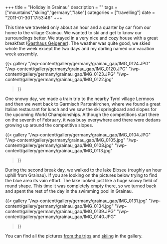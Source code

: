+++
title = "Holiday in Grainau"
description = ""
tags = ["mountains","skiing","germany","lake"]
categories = ["travelling"]
date = "2011-01-30T17:53:46"
+++

This time we traveled only about an hour and a quarter by car from our home to the village Grainau.
We wanted to ski and get to know our surroundings better. We stayed in a very nice and cozy house
with a great breakfast (<a title="Gasthaus Geigener in Grainau" href="http://www.geigerer.de/"
target="_blank">Gasthaus Geigener</a>). The weather was quite good, we skied whole the week except
the two days and my darling named our vacation week assembly.

{{< gallery
    "/wp-content/gallery/germany/grainau_gap/IMG_0124.JPG"
    "/wp-content/gallery/germany/grainau_gap/IMG_0120.JPG"
    "/wp-content/gallery/germany/grainau_gap/IMG_0123.JPG"
    "/wp-content/gallery/germany/grainau_gap/IMG_0122.jpg"
>}}

One snowy day, we made a train trip to the nearby Tyrol village Lermoos and then we went back to
Garmisch Partenkirchen, where we found a great Italian restaurant for lunch and we saw the ski
springboard and slopes for the upcoming World Championships. Although the competitions start there
on the seventh of February, it was busy everywhere and there were dedans growing up around the
competitive slopes.

{{< gallery
    "/wp-content/gallery/germany/grainau_gap/IMG_0104.JPG"
    "/wp-content/gallery/germany/grainau_gap/IMG_0105.jpg"
    "/wp-content/gallery/germany/grainau_gap/IMG_0108.jpg"
    "/wp-content/gallery/germany/grainau_gap/IMG_0113.jpg"
>}}

During the second break day, we walked to the lake Eibsee (roughly an hour uphill from Grainau). If
you are looking on the pictures below trying to find the blue area its vain effort. The lake looked
just like a huge snowy field of round shape. This time it was completely empty there, so we turned
back and spent the rest of the day in the swimming pool in Grainau.

{{< gallery
    "/wp-content/gallery/germany/grainau_gap/IMG_0131.jpg"
    "/wp-content/gallery/germany/grainau_gap/IMG_0134.jpg"
    "/wp-content/gallery/germany/grainau_gap/IMG_0139.JPG"
    "/wp-content/gallery/germany/grainau_gap/IMG_0140.JPG"
>}}

You can find all the pictures <a title="Grainau-Garmisch"
href="http://www.ajka-andrej.com/gallery/germany/grainau-garmisch/" target="_blank">from the
trips</a> and <a title="Zugspitzplatt"
href="http://www.ajka-andrej.com/gallery/germany/zugspitzplatt/" target="_blank">skiing</a> in the
gallery.